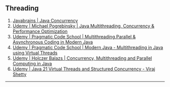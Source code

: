 ## Threading

1. [Javabrains | Java Concurrency
](https://javabrains.thinkific.com/courses/java-concurrency)
1. [Udemy | Michael Pogrebinsky | Java Multithreading, Concurrency & Performance Optimization](https://marcelclasses.udemy.com/course/java-multithreading-concurrency-performance-optimization/)
1. [Udemy | Pragmatic Code School | Multithreading,Parallel & Asynchronous Coding in Modern Java](https://marcelclasses.udemy.com/course/parallel-and-asynchronous-programming-in-modern-java/)
1. [Udemy | Pragmatic Code School | Modern Java - Multithreading in Java using Virtual Threads](https://marcelclasses.udemy.com/course/modern-java-multithreading-in-java-using-virtual-threads/learn/lecture/42203160#overview)
1. [Udemy | Holczer Balazs | Concurrency, Multithreading and Parallel Computing in Java](https://marcelclasses.udemy.com/course/multithreading-and-parallel-computing-in-java/)
1. [Udemy | Java 21 Virtual Threads and Structured Concurrency - Viraj Shetty](https://marcelclasses.udemy.com/course/virtual-threads/)

-----------------------------------



